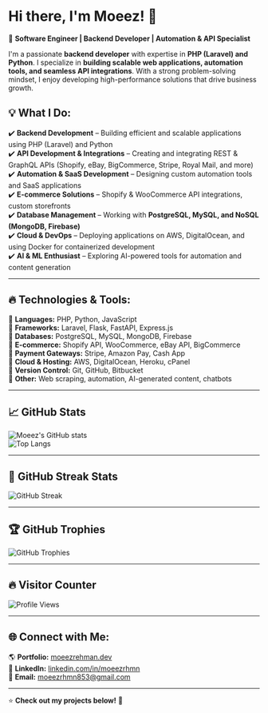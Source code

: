 # Hi there, I'm Moeez! 👋  

🚀 **Software Engineer | Backend Developer | Automation & API Specialist**  

I'm a passionate **backend developer** with expertise in **PHP (Laravel) and Python**. I specialize in **building scalable web applications, automation tools, and seamless API integrations**. With a strong problem-solving mindset, I enjoy developing high-performance solutions that drive business growth.  

## 💡 What I Do:  
✔️ **Backend Development** – Building efficient and scalable applications using PHP (Laravel) and Python  
✔️ **API Development & Integrations** – Creating and integrating REST & GraphQL APIs (Shopify, eBay, BigCommerce, Stripe, Royal Mail, and more)  
✔️ **Automation & SaaS Development** – Designing custom automation tools and SaaS applications  
✔️ **E-commerce Solutions** – Shopify & WooCommerce API integrations, custom storefronts  
✔️ **Database Management** – Working with **PostgreSQL, MySQL, and NoSQL (MongoDB, Firebase)**  
✔️ **Cloud & DevOps** – Deploying applications on AWS, DigitalOcean, and using Docker for containerized development  
✔️ **AI & ML Enthusiast** – Exploring AI-powered tools for automation and content generation  

---

## 🔥 Technologies & Tools:  
🔹 **Languages:** PHP, Python, JavaScript  
🔹 **Frameworks:** Laravel, Flask, FastAPI, Express.js  
🔹 **Databases:** PostgreSQL, MySQL, MongoDB, Firebase  
🔹 **E-commerce:** Shopify API, WooCommerce, eBay API, BigCommerce  
🔹 **Payment Gateways:** Stripe, Amazon Pay, Cash App  
🔹 **Cloud & Hosting:** AWS, DigitalOcean, Heroku, cPanel  
🔹 **Version Control:** Git, GitHub, Bitbucket  
🔹 **Other:** Web scraping, automation, AI-generated content, chatbots  

---

## 📈 GitHub Stats  
![Moeez's GitHub stats](https://github-readme-stats.vercel.app/api?username=moeezrhmn&show_icons=true&theme=radical)  
![Top Langs](https://github-readme-stats.vercel.app/api/top-langs/?username=moeezrhmn&layout=compact&theme=radical)  

---

## 🎯 GitHub Streak Stats
![GitHub Streak](https://streak-stats.demolab.com/?user=moeezrhmn&theme=radical)

---

## 🏆 GitHub Trophies
![GitHub Trophies](https://github-profile-trophy.vercel.app/?username=moeezrhmn&theme=radical)

---

## 🔥 Visitor Counter
![Profile Views](https://komarev.com/ghpvc/?username=moeezrhmn&color=blue)

---

## 🌐 Connect with Me:  
🌎 **Portfolio:** [moeezrehman.dev](https://moeezrehman.dev/)  
💼 **LinkedIn:** [linkedin.com/in/moeezrhmn](https://www.linkedin.com/in/moeezrhmn/)  
📩 **Email:** moeezrhmn853@gmail.com  

---

⭐ **Check out my projects below!** 🚀  
